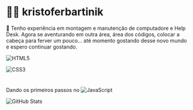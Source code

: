 
# :man_student: kristoferbartinik

:newspaper: Tenho experiência em montagem e manutenção de computadore e Help Desk. Agora se aventurando em outra área, área dos códigos, colocar a cabeça para ferver um pouco... até momento gostando desse novo mundo e espero continuar gostando.

![HTML5](https://img.shields.io/badge/HTML5-000?style=for-the-badge&logo=html5)

![CSS3](https://img.shields.io/badge/CSS3-000?style=for-the-badge&logo=css3&logoColor=264CE4)

#
Dando os primeiros passos no  ![JavaScript](https://img.shields.io/badge/JavaScript-000?style=for-the-badge&logo=javascript)

![GitHub Stats](https://github-readme-stats.vercel.app/api?username=kristoferbartinik&theme=transparent&bg_color=000&border_color=30A3DC&show_icons=true&icon_color=30A3DC&title_color=E94D5F&text_color=FFF)



